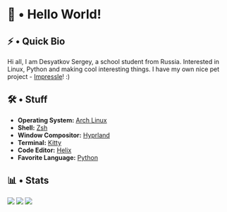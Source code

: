# 👋 • Hello World!

## ⚡ • Quick Bio

Hi all, I am Desyatkov Sergey, a school student from Russia. Interested in Linux, Python and making cool interesting things. I have my own nice pet project - [Impressle](https://github.com/desyatkoff/impressle)! :)


## 🛠️ • Stuff

* **Operating System:** [Arch Linux](https://archlinux.org)
* **Shell:** [Zsh](https://www.zsh.org)
* **Window Compositor:** [Hyprland](https://hyprland.org)
* **Terminal:** [Kitty](https://sw.kovidgoyal.net/kitty)
* **Code Editor:** [Helix](https://helix-editor.com)
* **Favorite Language:** [Python](https://www.python.org)


## 📊 • Stats

![](https://github-readme-stats.vercel.app/api?username=desyatkoff&custom_title=Account%20Stats&show=prs_merged,prs_merged_percentage&show_icons=true&icon_color=ffffff&theme=github_dark&hide_border=true)
![](https://github-readme-stats.vercel.app/api/top-langs/?username=desyatkoff&custom_title=Used%20Languages%20Stats&layout=donut&theme=github_dark&hide_border=true)
![](https://github-profile-trophy.vercel.app/?username=desyatkoff&no-frame=true&theme=darkhub)

